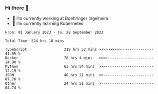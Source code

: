 ### Hi there 👋
- 🔭 I’m currently working at Boehringer Ingelheim
- 🌱 I’m currently learning Kubernetes

 
<!--START_SECTION:waka-->

```text
From: 01 January 2023 - To: 28 September 2023

Total Time: 524 hrs 10 mins

TypeScript                 219 hrs 52 mins >>>>>>>>>>---------------   41.95 %
Docker                     78 hrs 4 mins   >>>>---------------------   14.90 %
Python                     63 hrs 54 mins  >>>----------------------   12.19 %
JSON                       40 hrs 21 mins  >>-----------------------   07.70 %
Other                      24 hrs 51 mins  >------------------------   04.74 %
```

<!--END_SECTION:waka-->

 
